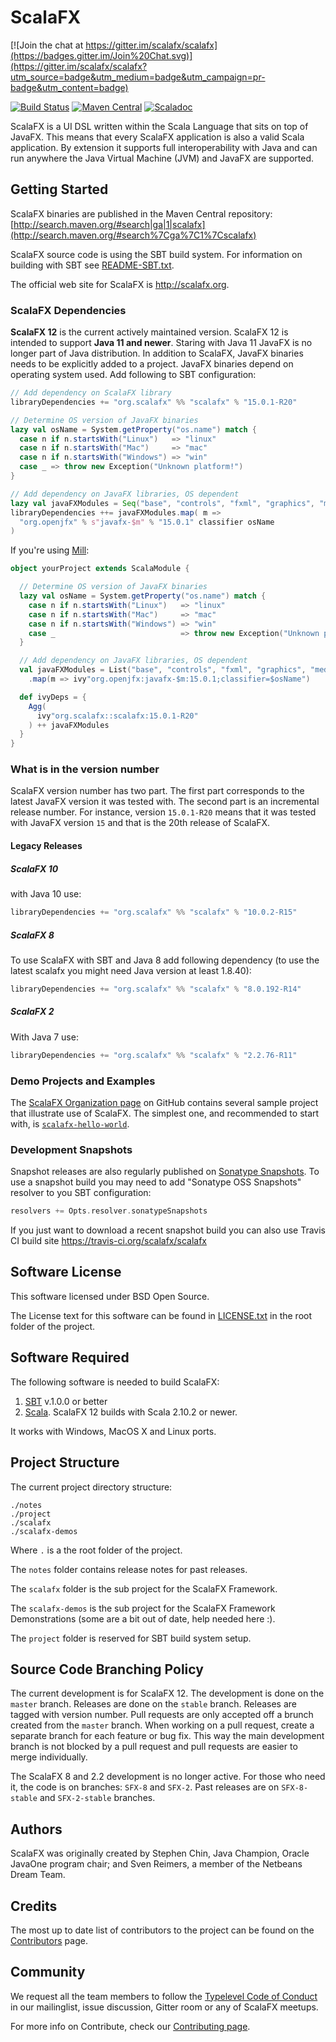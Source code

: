 # ScalaFX
[![Join the chat at https://gitter.im/scalafx/scalafx](https://badges.gitter.im/Join%20Chat.svg)](https://gitter.im/scalafx/scalafx?utm_source=badge&utm_medium=badge&utm_campaign=pr-badge&utm_content=badge)

[![Build Status](https://travis-ci.org/scalafx/scalafx.svg?branch=master)](https://travis-ci.org/scalafx/scalafx)   [![Maven Central](https://maven-badges.herokuapp.com/maven-central/org.scalafx/scalafx_2.13/badge.svg)](https://maven-badges.herokuapp.com/maven-central/org.scalafx/scalafx_2.13) [![Scaladoc](http://javadoc-badge.appspot.com/org.scalafx/scalafx_2.13.svg?label=scaladoc)](http://javadoc-badge.appspot.com/org.scalafx/scalafx_2.13)

ScalaFX is a UI DSL written within the Scala Language that sits on top of JavaFX.
This means that every ScalaFX application is also a valid Scala application.
By extension it supports full interoperability with Java and can run anywhere the Java Virtual Machine (JVM) and JavaFX
are supported.


## Getting Started

ScalaFX binaries are published in the Maven Central repository:
[http://search.maven.org/#search|ga|1|scalafx](http://search.maven.org/#search%7Cga%7C1%7Cscalafx)

ScalaFX source code is using the SBT build system.
For information on building with SBT see [README-SBT.txt](README-SBT.txt).

The official web site for ScalaFX is http://scalafx.org.

### ScalaFX Dependencies

__ScalaFX 12__ is the current actively maintained version. ScalaFX 12 is intended to support __Java 11 and newer__. 
Staring with Java 11 JavaFX is no longer part of Java distribution.
In addition to ScalaFX, JavaFX binaries needs to be explicitly added to a project.
JavaFX binaries depend on operating system used.
Add following to SBT configuration:
```scala
// Add dependency on ScalaFX library
libraryDependencies += "org.scalafx" %% "scalafx" % "15.0.1-R20"

// Determine OS version of JavaFX binaries
lazy val osName = System.getProperty("os.name") match {
  case n if n.startsWith("Linux")   => "linux"
  case n if n.startsWith("Mac")     => "mac"
  case n if n.startsWith("Windows") => "win"
  case _ => throw new Exception("Unknown platform!")
}

// Add dependency on JavaFX libraries, OS dependent
lazy val javaFXModules = Seq("base", "controls", "fxml", "graphics", "media", "swing", "web")
libraryDependencies ++= javaFXModules.map( m =>
  "org.openjfx" % s"javafx-$m" % "15.0.1" classifier osName
)
```

If you're using [Mill](http://www.lihaoyi.com/mill/):

```scala
object yourProject extends ScalaModule {

  // Determine OS version of JavaFX binaries
  lazy val osName = System.getProperty("os.name") match {
    case n if n.startsWith("Linux")   => "linux"
    case n if n.startsWith("Mac")     => "mac"
    case n if n.startsWith("Windows") => "win"
    case _                            => throw new Exception("Unknown platform!")
  }

  // Add dependency on JavaFX libraries, OS dependent
  val javaFXModules = List("base", "controls", "fxml", "graphics", "media", "swing", "web")
    .map(m => ivy"org.openjfx:javafx-$m:15.0.1;classifier=$osName")

  def ivyDeps = {
    Agg(
      ivy"org.scalafx::scalafx:15.0.1-R20"
    ) ++ javaFXModules
  }
}
```

### What is in the version number

ScalaFX version number has two part. The first part corresponds to the latest JavaFX version it was tested with. The second part is an incremental release number. For instance, version `15.0.1-R20` means that it was tested with JavaFX version `15` and that is the 20th release of ScalaFX. 

#### Legacy Releases

##### ScalaFX 10

with Java 10 use:
```scala
libraryDependencies += "org.scalafx" %% "scalafx" % "10.0.2-R15"
```

##### ScalaFX 8
To use ScalaFX with SBT and Java 8 add following dependency (to use
the latest scalafx you might need Java version at least 1.8.40):

```scala
libraryDependencies += "org.scalafx" %% "scalafx" % "8.0.192-R14"
```

##### ScalaFX 2

With Java 7 use:

```scala
libraryDependencies += "org.scalafx" %% "scalafx" % "2.2.76-R11"
```


### Demo Projects and Examples

The [ScalaFX Organization page](https://github.com/scalafx) on GitHub contains several sample
project that illustrate use of ScalaFX.
The simplest one, and recommended to start with, is [`scalafx-hello-world`](https://github.com/scalafx/scalafx-hello-world).

### Development Snapshots

Snapshot releases are also regularly published on [Sonatype Snapshots](https://oss.sonatype.org/content/repositories/snapshots/org/scalafx/). To use a snapshot
build you may need to add "Sonatype OSS Snapshots" resolver to you SBT
configuration:

```scala
resolvers += Opts.resolver.sonatypeSnapshots
```

If you just want to download a recent snapshot build you can also use Travis CI build site
https://travis-ci.org/scalafx/scalafx


## Software License

This software licensed under BSD Open Source.

The License text for this software can be found in [LICENSE.txt](LICENSE.txt) in the root
folder of the project.


## Software Required

The following software is needed to build ScalaFX:

  1. [SBT](http://www.scala-sbt.org/) v.1.0.0 or better
  2. [Scala](http://www.scala.org/). ScalaFX 12 builds with Scala 2.10.2 or newer.

It works with Windows, MacOS X and Linux ports.


## Project Structure

The current project directory structure:

    ./notes
    ./project
    ./scalafx
    ./scalafx-demos

Where `.` is a the root folder of the project.

The `notes` folder contains release notes for past releases.

The `scalafx` folder is the sub project for the ScalaFX Framework.

The `scalafx-demos` is the sub project for the ScalaFX Framework Demonstrations (some are a bit out of date, help needed here :).

The `project` folder is reserved for SBT build system setup.


## Source Code Branching Policy

The current development is for ScalaFX 12.
The development is done on the `master` branch.
Releases are done on the `stable` branch.
Releases are tagged with version number.
Pull requests are only accepted off a brunch created from the `master` branch.
When working on a pull request, create a separate branch for each feature or bug fix.
This way the main development branch is not blocked by a pull request and pull requests are easier to merge individually.

The ScalaFX 8 and 2.2 development is no longer active.
For those who need it, the code is on branches: `SFX-8` and  `SFX-2`. 
Past releases are on `SFX-8-stable` and `SFX-2-stable` branches.


## Authors

ScalaFX was originally created by Stephen Chin, Java Champion, Oracle JavaOne
program chair; and Sven Reimers, a member of the Netbeans Dream Team.


## Credits

The most up to date list of contributors to the project can be found on the [Contributors](https://github.com/scalafx/scalafx/graphs/contributors) page.


## Community
We request all the team members to follow the [Typelevel Code of Conduct](http://typelevel.org/conduct.html) in our mailinglist, issue discussion, Gitter room or any of ScalaFX meetups.

For more info on Contribute, check our [Contributing page](http://http://www.scalafx.org/docs/contributing/).

